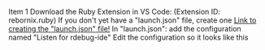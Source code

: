 Item 1 Download the Ruby Extension in VS Code: (Extension ID: rebornix.ruby)
If you don't yet have a "launch.json" file, create one [Link to creating the "launch.json" file!](https://code.visualstudio.com/docs/editor/debugging)
In "launch.json": add the configuration named "Listen for rdebug-ide"
Edit the configuration so it looks like this
